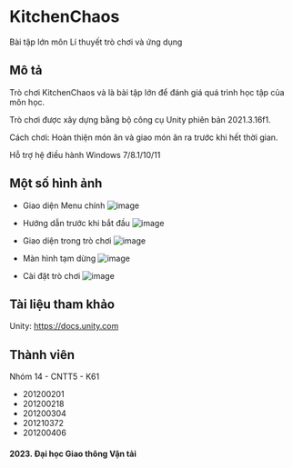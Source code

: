 # KitchenChaos
Bài tập lớn môn Lí thuyết trò chơi và ứng dụng

## Mô tả
Trò chơi KitchenChaos và là bài tập lớn để đánh giá quá trình học tập của môn học.

Trò chơi được xây dựng bằng bộ công cụ Unity phiên bản 2021.3.16f1.

Cách chơi: Hoàn thiện món ăn và giao món ăn ra trước khi hết thời gian.

Hỗ trợ hệ điều hành Windows 7/8.1/10/11
  
## Một số hình ảnh
  * Giao diện Menu chính
  ![image](https://user-images.githubusercontent.com/85392867/236638859-d8015639-91df-4f48-8a64-a25c0323e159.png)

  * Hướng dẫn trước khi bắt đầu
  ![image](https://user-images.githubusercontent.com/85392867/236638890-fc8ccf94-152f-44a7-ad98-b961ab8b1a8a.png)

  * Giao diện trong trò chơi
  ![image](https://user-images.githubusercontent.com/85392867/236638911-6e92a5f1-150e-494a-b9df-edb10bf21ee2.png)

  * Màn hình tạm dừng
  ![image](https://user-images.githubusercontent.com/85392867/236638916-a105301b-bbe9-4b3d-8e7e-b47098cea124.png)
  
  * Cài đặt trò chơi
  ![image](https://user-images.githubusercontent.com/85392867/236638924-6cea8b35-73dd-4a15-a8f9-1252642acd38.png)

## Tài liệu tham khảo
Unity: https://docs.unity.com

## Thành viên
Nhóm 14 - CNTT5 - K61

  * 201200201
  * 201200218
  * 201200304
  * 201210372
  * 201200406
  
#### 2023. Đại học Giao thông Vận tải
